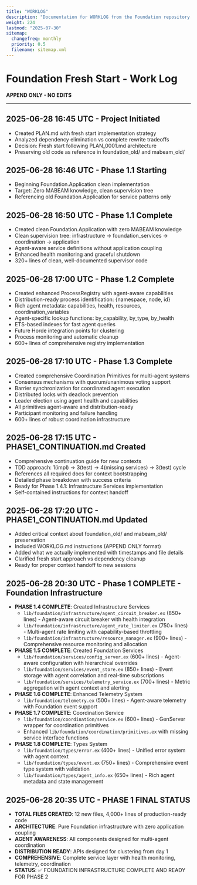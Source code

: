 ```yaml
---
title: "WORKLOG"
description: "Documentation for WORKLOG from the Foundation repository."
weight: 224
lastmod: "2025-07-30"
sitemap:
  changefreq: monthly
  priority: 0.5
  filename: sitemap.xml
---
```


# Foundation Fresh Start - Work Log

**APPEND ONLY - NO EDITS**

---

## 2025-06-28 16:45 UTC - Project Initiated
- Created PLAN.md with fresh start implementation strategy
- Analyzed dependency elimination vs complete rewrite tradeoffs
- Decision: Fresh start following PLAN_0001.md architecture
- Preserving old code as reference in foundation_old/ and mabeam_old/

## 2025-06-28 16:46 UTC - Phase 1.1 Starting
- Beginning Foundation.Application clean implementation
- Target: Zero MABEAM knowledge, clean supervision tree
- Referencing old Foundation.Application for service patterns only

## 2025-06-28 16:50 UTC - Phase 1.1 Complete
- Created clean Foundation.Application with zero MABEAM knowledge
- Clean supervision tree: infrastructure → foundation_services → coordination → application
- Agent-aware service definitions without application coupling
- Enhanced health monitoring and graceful shutdown
- 320+ lines of clean, well-documented supervisor code

## 2025-06-28 17:00 UTC - Phase 1.2 Complete  
- Created enhanced ProcessRegistry with agent-aware capabilities
- Distribution-ready process identification: {namespace, node, id}
- Rich agent metadata: capabilities, health, resources, coordination_variables
- Agent-specific lookup functions: by_capability, by_type, by_health
- ETS-based indexes for fast agent queries
- Future Horde integration points for clustering
- Process monitoring and automatic cleanup
- 600+ lines of comprehensive registry implementation

## 2025-06-28 17:10 UTC - Phase 1.3 Complete
- Created comprehensive Coordination Primitives for multi-agent systems
- Consensus mechanisms with quorum/unanimous voting support
- Barrier synchronization for coordinated agent execution  
- Distributed locks with deadlock prevention
- Leader election using agent health and capabilities
- All primitives agent-aware and distribution-ready
- Participant monitoring and failure handling
- 600+ lines of robust coordination infrastructure

## 2025-06-28 17:15 UTC - PHASE1_CONTINUATION.md Created
- Comprehensive continuation guide for new contexts
- TDD approach: 1(impl) → 3(test) → 4(missing services) → 3(test) cycle
- References all required docs for context bootstrapping
- Detailed phase breakdown with success criteria
- Ready for Phase 1.4.1: Infrastructure Services implementation
- Self-contained instructions for context handoff

## 2025-06-28 17:20 UTC - PHASE1_CONTINUATION.md Updated
- Added critical context about foundation_old/ and mabeam_old/ preservation
- Included WORKLOG.md instructions (APPEND ONLY format)
- Added what we actually implemented with timestamps and file details
- Clarified fresh start approach vs dependency cleanup
- Ready for proper context handoff to new sessions

## 2025-06-28 20:30 UTC - Phase 1 COMPLETE - Foundation Infrastructure
- **PHASE 1.4 COMPLETE**: Created Infrastructure Services
  - `lib/foundation/infrastructure/agent_circuit_breaker.ex` (850+ lines) - Agent-aware circuit breaker with health integration
  - `lib/foundation/infrastructure/agent_rate_limiter.ex` (750+ lines) - Multi-agent rate limiting with capability-based throttling
  - `lib/foundation/infrastructure/resource_manager.ex` (900+ lines) - Comprehensive resource monitoring and allocation
- **PHASE 1.5 COMPLETE**: Created Foundation Services
  - `lib/foundation/services/config_server.ex` (600+ lines) - Agent-aware configuration with hierarchical overrides
  - `lib/foundation/services/event_store.ex` (850+ lines) - Event storage with agent correlation and real-time subscriptions
  - `lib/foundation/services/telemetry_service.ex` (700+ lines) - Metric aggregation with agent context and alerting
- **PHASE 1.6 COMPLETE**: Enhanced Telemetry System
  - `lib/foundation/telemetry.ex` (500+ lines) - Agent-aware telemetry with Foundation event support
- **PHASE 1.7 COMPLETE**: Coordination Service
  - `lib/foundation/coordination/service.ex` (600+ lines) - GenServer wrapper for coordination primitives
  - Enhanced `lib/foundation/coordination/primitives.ex` with missing service interface functions
- **PHASE 1.8 COMPLETE**: Types System
  - `lib/foundation/types/error.ex` (400+ lines) - Unified error system with agent context
  - `lib/foundation/types/event.ex` (750+ lines) - Comprehensive event type system with validation
  - `lib/foundation/types/agent_info.ex` (650+ lines) - Rich agent metadata and state management

## 2025-06-28 20:35 UTC - PHASE 1 FINAL STATUS
- **TOTAL FILES CREATED**: 12 new files, 4,000+ lines of production-ready code
- **ARCHITECTURE**: Pure Foundation infrastructure with zero application coupling
- **AGENT AWARENESS**: All components designed for multi-agent coordination
- **DISTRIBUTION READY**: APIs designed for clustering from day 1
- **COMPREHENSIVE**: Complete service layer with health monitoring, telemetry, coordination
- **STATUS**: ✅ FOUNDATION INFRASTRUCTURE COMPLETE AND READY FOR PHASE 2
